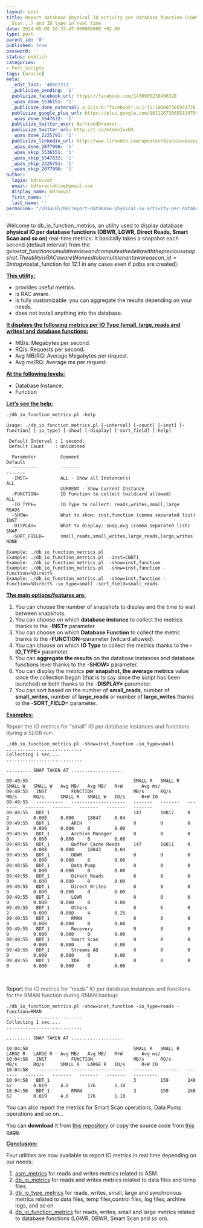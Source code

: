 ```yaml
---
layout: post
title: Report database physical IO activity per database function (LGWR, DBWR, Smart
  Scan...) and IO type in real time
date: 2014-05-08 10:37:47.000000000 +02:00
type: post
parent_id: '0'
published: true
password: ''
status: publish
categories:
- Perl Scripts
tags: [oracle]
meta:
  _edit_last: '40807211'
  _publicize_pending: '1'
  publicize_facebook_url: https://facebook.com/1430905230496328
  _wpas_done_5536151: '1'
  _publicize_done_external: a:1:{s:8:"facebook";a:1:{i:100007305933776;b:1;}}
  publicize_google_plus_url: https://plus.google.com/101126738655139704850/posts/i26iAXwcZ5b
  _wpas_done_5547632: '1'
  publicize_twitter_user: BertrandDrouvot
  publicize_twitter_url: http://t.co/m4mboIxxD4
  _wpas_done_2225791: '1'
  publicize_linkedin_url: http://www.linkedin.com/updates?discuss=&scope=16310177&stype=M&topic=5870104077425213440&type=U&a=oiHP
  _wpas_done_2077996: '1'
  _wpas_skip_5536151: '1'
  _wpas_skip_5547632: '1'
  _wpas_skip_2225791: '1'
  _wpas_skip_2077996: '1'
author:
  login: bdrouvot
  email: bdtoracleblog@gmail.com
  display_name: bdrouvot
  first_name: ''
  last_name: ''
permalink: "/2014/05/08/report-database-physical-io-activity-per-database-function-lgwr-dbwr-smart-scan-and-io-type-in-real-time/"
---
```


Welcome to db\_io\_function\_<span class="skimlinks-unlinked">metrics, an utility used to display database **physical IO per database functions (DBWR, LGWR, Direct Reads, Smart Scan and so on)** real-time metrics. It basically takes a snapshot each second (default interval) from the gv$iostat\_function cumulative view and computes the delta with the previous snapshot. The utility is RAC aware (No need to be multitenant aware as con\_id=0 into gv$iostat\_function for 12.1 in any cases even if pdbs are created).</span>

<span style="text-decoration:underline;">**This utility:**</span>

-   provides useful metrics.
-   is RAC aware.
-   is fully customizable: you can aggregate the results depending on your needs.
-   does not install anything into the database.

<span style="text-decoration:underline;">**It displays the following metrics per IO Type (small, large, reads and writes) and database functions:**</span>

-   MB/s: Megabytes per second.
-   RQ/s: Requests per second.
-   Avg MB/RQ: Average Megabytes per request.
-   Avg ms/RQ: Average ms per request.

<span style="text-decoration:underline;">**At the following levels:**</span>

-   Database Instance.
-   Function

<span style="text-decoration:underline;">**Let’s see the help:**</span>

    ./db_io_function_metrics.pl -help

    Usage: ./db_io_function_metrics.pl [-interval] [-count] [-inst] [-function] [-io_type] [-show] [-display] [-sort_field] [-help]

     Default Interval : 1 second.
     Default Count    : Unlimited

      Parameter         Comment                                                                     Default
      ---------         -------                                                                     -------
      -INST=            ALL - Show all Instance(s)                                                  ALL
                        CURRENT - Show Current Instance
      -FUNCTION=        IO Function to collect (wildcard allowed)                                   ALL
      -IO_TYPE=         IO Type to collect: reads,writes,small,large                                READS
      -SHOW=            What to show: inst,function (comma separated list)                          INST
      -DISPLAY=         What to display: snap,avg (comma separated list)                            SNAP
      -SORT_FIELD=      small_reads,small_writes,large_reads,large_writes                           NONE

    Example: ./db_io_function_metrics.pl
    Example: ./db_io_function_metrics.pl  -inst=CBDT1
    Example: ./db_io_function_metrics.pl  -show=inst,function
    Example: ./db_io_function_metrics.pl  -show=inst,function -function=%Direct%
    Example: ./db_io_function_metrics.pl  -show=inst,function -function=%Direct% -io_type=small -sort_field=small_reads

<span style="text-decoration:underline;">**The main options/features are:**</span>

1.  You can choose the number of snapshots to display and the time to wait between snapshots.
2.  You can choose on which **database instance** to collect the metrics thanks to the -**INST=** parameter.
3.  You can choose on which **Database Function** to collect the metric thanks to the **-FUNCTION**=parameter (wilcard allowed).
4.  You can choose on which **IO Type** to collect the metrics thanks to the **-IO\_TYPE=** parameter.
5.  You can **aggregate the results** on the database instances and database functions level thanks to the -**SHOW=** parameter.
6.  You can display the metrics **per snapshot, the average metrics** value since the collection began (that is to say since the script has been launched) or both thanks to the -**DISPLAY=** parameter.
7.  You can sort based on the number of **small\_reads**, number of **small\_writes,** number of **large\_reads** or number of **large\_writes** thanks to the -**SORT\_FIELD=** parameter.

<span style="text-decoration:underline;">**Examples:**</span>

<span style="color:#555555;">Report the IO metrics for “small” IO per database instances and functions during a SLOB run:  
</span>

    ./db_io_function_metrics.pl -show=inst,function -io_type=small
    ............................
    Collecting 1 sec....
    ............................

    ......... SNAP TAKEN AT ...................

    09:49:55                                       SMALL R   SMALL R   SMALL W   SMALL W   Avg MB/   Avg MB/   R+W       Avg ms/
    09:49:55   INST         FUNCTION               MB/s      RQ/s      MB/s      RQ/s      SMALL R   SMALL W   IO/s      R+W IO
    09:49:55   ----------   --------------------   -------   -------   -------   -------   -------   -------   -------   -------
    09:49:55   BDT_1                               147       18817     0         2         0.008     0.000     18847     0.04
    09:49:55   BDT_1        ARCH                   0         0         0         0         0.000     0.000     0         0.00
    09:49:55   BDT_1        Archive Manager        0         0         0         0         0.000     0.000     0         0.00
    09:49:55   BDT_1        Buffer Cache Reads     147       18811     0         0         0.008     0.000     18843     0.04
    09:49:55   BDT_1        DBWR                   0         0         0         0         0.000     0.000     0         0.00
    09:49:55   BDT_1        Data Pump              0         0         0         0         0.000     0.000     0         0.00
    09:49:55   BDT_1        Direct Reads           0         0         0         0         0.000     0.000     0         0.00
    09:49:55   BDT_1        Direct Writes          0         0         0         0         0.000     0.000     0         0.00
    09:49:55   BDT_1        LGWR                   0         0         0         0         0.000     0.000     0         0.00
    09:49:55   BDT_1        Others                 0         6         0         2         0.000     0.000     4         0.25
    09:49:55   BDT_1        RMAN                   0         0         0         0         0.000     0.000     0         0.00
    09:49:55   BDT_1        Recovery               0         0         0         0         0.000     0.000     0         0.00
    09:49:55   BDT_1        Smart Scan             0         0         0         0         0.000     0.000     0         0.00
    09:49:55   BDT_1        Streams AQ             0         0         0         0         0.000     0.000     0         0.00
    09:49:55   BDT_1        XDB                    0         0         0         0         0.000     0.000     0         0.00

 

Report <span style="color:#555555;">the IO metrics for “reads” IO per database instances and functions for the RMAN function during RMAN backup:</span>

    ./db_io_function_metrics.pl -show=inst,function -io_type=reads -function=RMAN
    ............................
    Collecting 1 sec....
    ............................

    ......... SNAP TAKEN AT ...................

    10:04:58                                       SMALL R   SMALL R   LARGE R   LARGE R   Avg MB/   Avg MB/   R+W       Avg ms/
    10:04:58   INST         FUNCTION               MB/s      RQ/s      MB/s      RQ/s      SMALL R   LARGE R   IO/s      R+W IO
    10:04:58   ----------   --------------------   -------   -------   -------   -------   -------   -------   -------   ---------
    10:04:58   BDT_1                               3         159       248       62        0.019     4.0       176       1.10
    10:04:58   BDT_1        RMAN                   3         159       248       62        0.019     4.0       176       1.10

You can also report the metrics for Smart Scan operations, Data Pump operations and so on...

You can **download** it from [this repository](https://docs.google.com/folderview?id=0B7Jf_4JdsptpRHdyOWk1VTdUdEU) or copy the source code from [this page](http://bdrouvot.wordpress.com/db_io_function_metrics_source/ "db_io_function_metrics_source").

<span style="text-decoration:underline;">**Conclusion:**</span>

Four utilities are now available to report IO metrics in real time depending on our needs:

1.  [asm\_metrics](http://bdrouvot.wordpress.com/asm_metrics_script/ "asm_metrics") for reads and writes metrics related to ASM.
2.  [db\_io\_metrics](http://bdrouvot.wordpress.com/db_io_metrics_script/ "db_io_metrics") for reads and writes metrics related to data files and temp files.
3.  [db\_io\_type\_metrics](http://bdrouvot.wordpress.com/db_io_type_metrics_script/ "db_io_type_metrics") for reads, writes, small, large and synchronous metrics related to data files, temp files,control files, log files, archive logs, and so on.
4.  [db\_io\_function\_metrics](http://bdrouvot.wordpress.com/db_io_function_metrics_script/ "db_io_function_metrics") for reads, writes, small and large metrics related to database functions (LGWR, DBWR, Smart Scan and so on).
